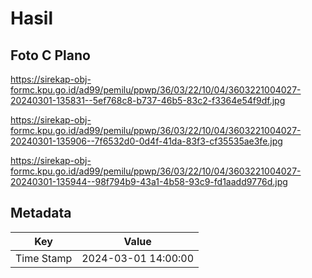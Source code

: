 # Hasil

## Foto C Plano

https://sirekap-obj-formc.kpu.go.id/ad99/pemilu/ppwp/36/03/22/10/04/3603221004027-20240301-135831--5ef768c8-b737-46b5-83c2-f3364e54f9df.jpg

https://sirekap-obj-formc.kpu.go.id/ad99/pemilu/ppwp/36/03/22/10/04/3603221004027-20240301-135906--7f6532d0-0d4f-41da-83f3-cf35535ae3fe.jpg

https://sirekap-obj-formc.kpu.go.id/ad99/pemilu/ppwp/36/03/22/10/04/3603221004027-20240301-135944--98f794b9-43a1-4b58-93c9-fd1aadd9776d.jpg


## Metadata

| Key        | Value               |
| ---------- | ------------------- |
| Time Stamp | 2024-03-01 14:00:00 |



